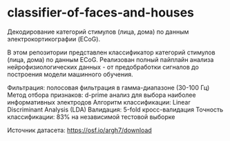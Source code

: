 # classifier-of-faces-and-houses
Декодирование категорий стимулов (лица, дома) по данным электрокортикографии (ECoG).

В этом репозитории представлен классификатор категорий стимулов (лица, дома) по данным ECoG. Реализован полный пайплайн анализа нейрофизиологических данных - от предобработки сигналов до построения модели машинного обучения.

Фильтрация: полосовая фильтрация в гамма-диапазоне (30-100 Гц)
Метод отбора признаков: d-prime анализ для выбора наиболее информативных электродов
Алгоритм классификации: Linear Discriminant Analysis (LDA)
Валидация: 5-fold кросс-валидация
Точность классификации: 83% на независимой тестовой выборке

Источник датасета: https://osf.io/argh7/download
